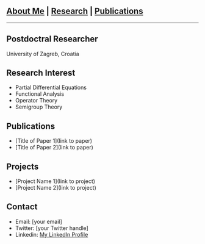 [About Me](about.md) | [Research](research.md) | [Publications](publications.md)
---
---

## Postdoctral Researcher 
University of Zagreb, Croatia

## Research Interest
- Partial Differential Equations
- Functional Analysis
- Operator Theory
- Semigroup Theory

## Publications
- [Title of Paper 1](link to paper)
- [Title of Paper 2](link to paper)

## Projects
- [Project Name 1](link to project)
- [Project Name 2](link to project)

## Contact
- Email: [your email]
- Twitter: [your Twitter handle]
- Linkedin: [My LinkedIn Profile](https://www.linkedin.com/in/yourprofile)
